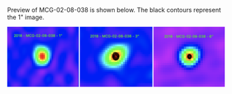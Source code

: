 Preview of MCG-02-08-038 is shown below. The black contours represent the 1" image. 

![MCG-02-08-038](MCG-02-08-038.png "MCG-02-08-038")
